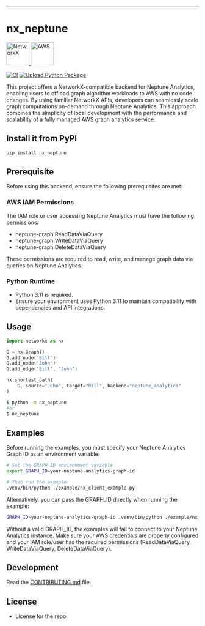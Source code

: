 
---
# nx_neptune

<a href="https://networkx.github.io/">
    <img src="https://avatars.githubusercontent.com/u/388785?s=200&v=4" alt="NetworkX" height="60">
</a>
<a href="https://aws.amazon.com/neptune/">
    <img src="https://avatars.githubusercontent.com/u/2232217?s=200&v=4" alt="AWS" height="60">
</a>


[![CI](https://github.com/Bit-Quill/nx-neptune-analytics/actions/workflows/main.yml/badge.svg)](https://github.com/Bit-Quill/nx-neptune-analytics/actions/workflows/main.yml)
[![Upload Python Package](https://github.com/Bit-Quill/nx-neptune-analytics/actions/workflows/release.yml/badge.svg)](https://github.com/Bit-Quill/nx-neptune-analytics/actions/workflows/release.yml)


This project offers a NetworkX-compatible backend for Neptune Analytics, enabling users to offload graph algorithm workloads to AWS with no code changes. By using familiar NetworkX APIs, developers can seamlessly scale graph computations on-demand through Neptune Analytics. This approach combines the simplicity of local development with the performance and scalability of a fully managed AWS graph analytics service.

## Install it from PyPI

```bash
pip install nx_neptune
```

## Prerequisite 
Before using this backend, ensure the following prerequisites are met:

### AWS IAM Permissions
The IAM role or user accessing Neptune Analytics must have the following permissions:

 - neptune-graph:ReadDataViaQuery
 - neptune-graph:WriteDataViaQuery
 - neptune-graph:DeleteDataViaQuery

These permissions are required to read, write, and manage graph data via queries on Neptune Analytics.

### Python Runtime
 - Python 3.11 is required.
 - Ensure your environment uses Python 3.11 to maintain compatibility with dependencies and API integrations.


## Usage

```py
import networkx as nx

G = nx.Graph()
G.add_node("Bill")
G.add_node("John")
G.add_edge("Bill", "John")

nx.shortest_path(
    G, source="John", target="Bill", backend="neptune_analytics"
)
```

```bash
$ python -m nx_neptune
#or
$ nx_neptune
```


## Examples
Before running the examples, you must specify your Neptune Analytics Graph ID 
as an environment variable:

```bash
# Set the GRAPH_ID environment variable
export GRAPH_ID=your-neptune-analytics-graph-id

# Then run the example
.venv/bin/python ./example/nx_client_example.py
```

Alternatively, you can pass the GRAPH_ID directly when running the example:

```bash
GRAPH_ID=your-neptune-analytics-graph-id .venv/bin/python ./example/nx_client_example.py
````

Without a valid GRAPH_ID, the examples will fail to connect to your Neptune 
Analytics instance. Make sure your AWS credentials are properly configured and 
your IAM role/user has the required permissions (ReadDataViaQuery, 
WriteDataViaQuery, DeleteDataViaQuery).

## Development

Read the [CONTRIBUTING.md](CONTRIBUTING.md) file.


## License
- License for the repo